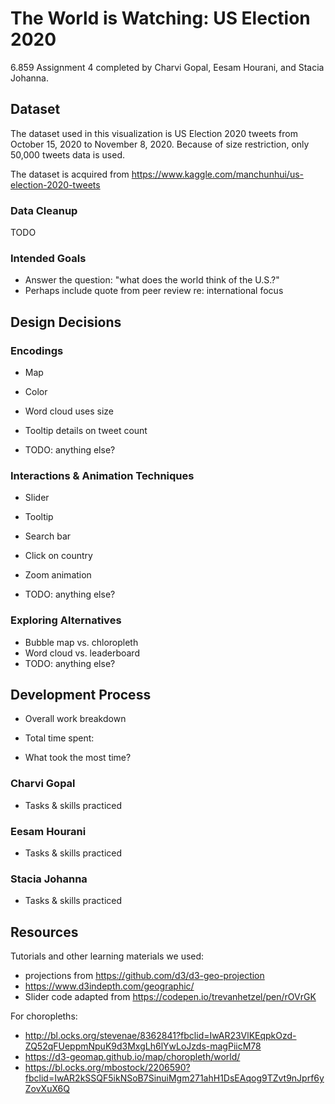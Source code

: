 # The World is Watching: US Election 2020

6.859 Assignment 4 completed by Charvi Gopal, Eesam Hourani, and Stacia Johanna.

## Dataset

The dataset used in this visualization is US Election 2020 tweets from October 15, 2020 to November 8, 2020. Because of size restriction, only 50,000 tweets data is used.

The dataset is acquired from https://www.kaggle.com/manchunhui/us-election-2020-tweets

### Data Cleanup

TODO

### Intended Goals

* Answer the question: "what does the world think of the U.S.?"
* Perhaps include quote from peer review re: international focus



## Design Decisions

### Encodings

* Map

* Color

* Word cloud uses size

* Tooltip details on tweet count

* TODO: anything else?

  

### Interactions & Animation Techniques

* Slider

* Tooltip

* Search bar

* Click on country

* Zoom animation

* TODO: anything else?

  

### Exploring Alternatives

* Bubble map vs. chloropleth
* Word cloud vs. leaderboard
* TODO: anything else?



## Development Process

* Overall work breakdown
* Total time spent:

* What took the most time?

### Charvi Gopal

* Tasks & skills practiced

### Eesam Hourani

* Tasks & skills practiced

### Stacia Johanna

* Tasks & skills practiced



## Resources

Tutorials and other learning materials we used:

- projections from https://github.com/d3/d3-geo-projection
- https://www.d3indepth.com/geographic/
- Slider code adapted from https://codepen.io/trevanhetzel/pen/rOVrGK

For choropleths:

- http://bl.ocks.org/stevenae/8362841?fbclid=IwAR23VlKEqpkOzd-ZQ52qFUeppmNpuK9d3MxgLh6lYwLoJzds-magPiicM78
- https://d3-geomap.github.io/map/choropleth/world/
- https://bl.ocks.org/mbostock/2206590?fbclid=IwAR2kSSQF5ikNSoB7SinuiMgm271ahH1DsEAqog9TZvt9nJprf6yZovXuX6Q 
